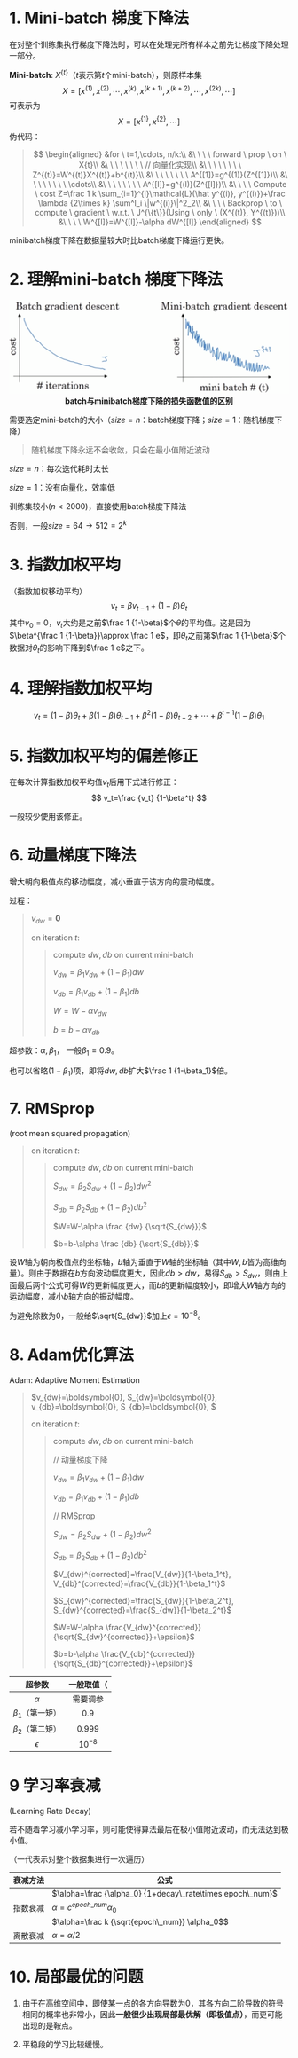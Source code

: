 # 1. Mini-batch 梯度下降法

在对整个训练集执行梯度下降法时，可以在处理完所有样本之前先让梯度下降处理一部分。

**Mini-batch**: $X^{\{t\}}$（$t$表示第$t$个mini-batch），则原样本集
$$
X=[x^{(1)}, x^{(2)}, \cdots, x^{(k)}, x^{(k+1)}, x^{(k+2)}, \cdots, x^{(2k)}, \cdots]
$$
可表示为
$$
X=[x^{\{1\}}, x^{\{2\}}, \cdots]
$$
伪代码：

> $$
> \begin{aligned}
> &for \ t=1,\cdots, n/k:\\
> &\ \ \ \ forward \ prop \ on \ X{t}\\
> &\ \ \ \ \ \ \ \ // 向量化实现\\
> &\ \ \ \ \ \ \ \ Z^{(t)}=W^{(t)}X^{(t)}+b^{(t)}\\
> &\ \ \ \ \ \ \ \ A^{[1]}=g^{(1)}(Z^{[1]})\\
> &\ \ \ \ \ \ \ \ \cdots\\
> &\ \ \ \ \ \ \ \ A^{[l]}=g^{(l)}(Z^{[l]})\\
> &\ \ \ \ Compute \ cost Z=\frac 1 k \sum_{i=1}^{l}\mathcal{L}(\hat y^{(i)}, y^{(i)})+\frac \lambda {2\times k} \sum^l_i \|w^{(i)}\|^2_2\\
> &\ \ \ \ Backprop \ to \ compute \ gradient \ w.r.t. \ J^{\{t\}}(Using \ only \ (X^{(t)}, Y^{(t)}))\\
> &\ \ \ \ W^{[l]}=W^{[l]}-\alpha dW^{[l]}
> \end{aligned}
> $$
>

minibatch梯度下降在数据量较大时比batch梯度下降运行更快。

# 2. 理解mini-batch 梯度下降法

<div align="center">
    <img src="Week 2 Optimization algorithms.assets/image-20200412004839666.png" alt="image-20200412004839666" style="zoom: 50%;" />
    <br>
    <b>batch与minibatch梯度下降的损失函数值的区别</b>
</div>

需要选定mini-batch的大小（$size=n$：batch梯度下降；$size=1$：随机梯度下降）

> 随机梯度下降永远不会收敛，只会在最小值附近波动

$size=n$：每次迭代耗时太长

$size=1$：没有向量化，效率低

训练集较小($n<2000$)，直接使用batch梯度下降法

否则，一般$size=64\to512=2^k$

# 3. 指数加权平均

（指数加权移动平均）
$$
v_t=\beta v_{t-1}+(1-\beta)\theta_t
$$
其中$v_0=0$，$v_t$大约是之前$\frac 1 {1-\beta}$个$\theta$的平均值。这是因为$\beta^{\frac 1 {1-\beta}}\approx \frac 1 e$，即$\theta_t$之前第$\frac 1 {1-\beta}$个数据对$\theta_t$的影响下降到$\frac 1 e$之下。

# 4. 理解指数加权平均

$$
v_t=(1-\beta)\theta_t +\beta(1-\beta)\theta_{t-1}+\beta^2(1-\beta)\theta_{t-2}+\cdots+\beta^{t-1}(1-\beta)\theta_1
$$

# 5. 指数加权平均的偏差修正

在每次计算指数加权平均值$v_t$后用下式进行修正：
$$
v_t=\frac {v_t} {1-\beta^t}
$$

一般较少使用该修正。

# 6. 动量梯度下降法

增大朝向极值点的移动幅度，减小垂直于该方向的震动幅度。

过程：

> $v_{dw}=\boldsymbol{0}$
>
> on iteration $t$:
>
> >compute $dw, db$ on current mini-batch
> >
> >$v_{dw}=\beta_1 v_{dw}+(1-\beta_1)dw$
> >
> >$v_{db}=\beta_1 v_{db}+(1-\beta_1)db$
> >
> >$W=W-\alpha v_{dw}$
> >
> >$b=b-\alpha v_{db}$

超参数：$\alpha, \beta_1$， 一般$\beta_1=0.9$。

也可以省略$(1-\beta_1)$项，即将$dw,db$扩大$\frac 1 {1-\beta_1}$倍。

# 7. RMSprop

(root mean squared propagation)

> on iteration $t$:
>
> >compute $dw, db$ on current mini-batch
> >
> >$S_{dw}=\beta_2 S_{dw}+(1-\beta_2)dw^2$
> >
> >$S_{db}=\beta_2 S_{db}+(1-\beta_2)db^2$
> >
> >$W=W-\alpha \frac {dw} {\sqrt{S_{dw}}}$
> >
> >$b=b-\alpha \frac {db} {\sqrt{S_{db}}}$

设$W$轴为朝向极值点的坐标轴，$b$轴为垂直于$W$轴的坐标轴（其中$W,b$皆为高维向量）。则由于数据在$b$方向波动幅度更大，因此$db>dw$，易得$S_{db}>S_{dw}$，则由上面最后两个公式可得$W$的更新幅度更大，而$b$的更新幅度较小，即增大$W$轴方向的运动幅度，减小$b$轴方向的振动幅度。

为避免除数为$0$，一般给$\sqrt{S_{dw}}$加上$\epsilon=10^{-8}$。

# 8. Adam优化算法

Adam: Adaptive Moment Estimation

> $v_{dw}=\boldsymbol{0}, S_{dw}=\boldsymbol{0}, v_{db}=\boldsymbol{0}, S_{db}=\boldsymbol{0}, $
>
> on iteration $t$:
>
> >compute $dw, db$ on current mini-batch
> >
> >// 动量梯度下降
> >
> >$v_{dw}=\beta_1 v_{dw}+(1-\beta_1)dw$
> >
> >$v_{db}=\beta_1 v_{db}+(1-\beta_1)db$
> >
> >// RMSprop
> >
> >$S_{dw}=\beta_2 S_{dw}+(1-\beta_2)dw^2$
> >
> >$S_{db}=\beta_2 S_{db}+(1-\beta_2)db^2$
> >
> >$V_{dw}^{corrected}=\frac{V_{dw}}{1-\beta_1^t}, V_{db}^{corrected}=\frac{V_{db}}{1-\beta_1^t}$
> >
> >$S_{dw}^{corrected}=\frac{S_{dw}}{1-\beta_2^t}, S_{dw}^{corrected}=\frac{S_{dw}}{1-\beta_2^t}$
> >
> >$W=W-\alpha \frac{V_{dw}^{corrected}}{\sqrt{S_{dw}^{corrected}}+\epsilon}$
> >
> >$b=b-\alpha \frac{V_{db}^{corrected}}{\sqrt{S_{db}^{corrected}}+\epsilon}$

|       超参数        | 一般取值（ |
| :-----------------: | :--------: |
|      $\alpha$       |  需要调参  |
| $\beta_1$（第一矩） |   $0.9$    |
| $\beta_2$（第二矩） |  $0.999$   |
|     $\epsilon$      | $10^{-8}$  |

# 9 学习率衰减

(Learning Rate Decay)

若不随着学习减小学习率，则可能使得算法最后在极小值附近波动，而无法达到极小值。

（一代表示对整个数据集进行一次遍历）

| 衰减方法 | 公式                                                       |
| -------- | ---------------------------------------------------------- |
|          | $\alpha=\frac {\alpha_0} {1+decay\_rate\times epoch\_num}$ |
| 指数衰减 | $\alpha=c^{epoch\_num}\alpha_0$                            |
|          | $\alpha=\frac k {\sqrt{epoch\_num}} \alpha_0$$             |
| 离散衰减 | $\alpha=\alpha/2$                                          |

# 10. 局部最优的问题

1. 由于在高维空间中，即使某一点的各方向导数为0，其各方向二阶导数的符号相同的概率也非常小，因此**一般很少出现局部最优解（即极值点）**，而更可能出现的是鞍点。

2. 平稳段的学习比较缓慢。

